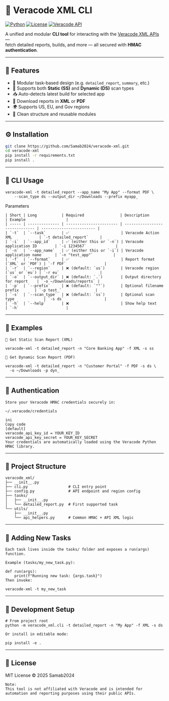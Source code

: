 # 🧩 Veracode XML CLI

[![Python](https://img.shields.io/badge/python-3.8%2B-blue)](https://www.python.org/)
[![License](https://img.shields.io/badge/license-MIT-green)](LICENSE)
[![Veracode API](https://img.shields.io/badge/veracode-xml--api-orange)](https://docs.veracode.com/r/c_api_main)

A unified and modular **CLI tool** for interacting with the [Veracode XML APIs](https://docs.veracode.com/r/c_api_main) —  
fetch detailed reports, builds, and more — all secured with **HMAC authentication**.

---

## 🚀 Features
- 🧱 Modular task-based design (e.g. `detailed_report`, `summary`, etc.)
- 🔄 Supports both **Static (SS)** and **Dynamic (DS)** scan types
- 📥 Auto-detects latest build for selected app
- 📂 Download reports in **XML** or **PDF**
- 🌍 Supports US, EU, and Gov regions
- 🧩 Clean structure and reusable modules

---

## ⚙️ Installation

```bash
git clone https://github.com/Samab2024/veracode-xml.git
cd veracode-xml
pip install -r requirements.txt
pip install .
```

---

## 🧠 CLI Usage
```
veracode-xml -t detailed_report --app_name "My App" --format PDF \
    --scan_type ds --output_dir ~/Downloads --prefix myapp_
```
Parameters
```
| Short | Long           | Required                | Description                    | Example                  |
| ----- | -------------- | ----------------------- | ------------------------------ | ------------------------ |
| `-t`  | `--task`       | ✅                       | Veracode Action XML            | `-t detailed_report`     |
| `-i`  | `--app_id`     | ✅ (either this or `-n`) | Veracode application ID        | `-i 1234567`             |
| `-n`  | `--app_name`   | ✅ (either this or `-i`) | Veracode application name      | `-n "test_app"`         |
| `-f`  | `--format`     | ✅                       | Report format (`XML` or `PDF`) | `-f PDF`                 |
| `-r`  | `--region`     | ❌ (default: `us`)       | Veracode region (`us` or `eu`) | `-r eu`                  |
| `-o`  | `--output_dir` | ❌ (default: `.`)        | Output directory for report    | `-o ~/Downloads/reports` |
| `-p`  | `--prefix`     | ❌ (default: `""`)       | Optional filename prefix       | `-p test_`               |
| `-s`  | `--scan_type`  | ❌ (default: `ss`)       | Optional scan type             | `-s ds`                  |
| `-h`  | `--help`       | ❌                       | Show help text                 | `-h`                     |
```

---

## 📘 Examples
```
🔹 Get Static Scan Report (XML)

veracode-xml -t detailed_report -n "Core Banking App" -f XML -s ss

🔸 Get Dynamic Scan Report (PDF)

veracode-xml -t detailed_report -n "Customer Portal" -f PDF -s ds \
  -o ~/Downloads -p dyn_
```

---

## 🔐 Authentication
```
Store your Veracode HMAC credentials securely in:

~/.veracode/credentials

ini
Copy code
[default]
veracode_api_key_id = YOUR_KEY_ID
veracode_api_key_secret = YOUR_KEY_SECRET
Your credentials are automatically loaded using the Veracode Python HMAC library.
```

---

## 🧱 Project Structure
```
veracode_xml/
├── __init__.py
├── cli.py                  # CLI entry point
├── config.py               # API endpoint and region config
├── tasks/
│   ├── __init__.py
│   └── detailed_report.py  # First supported task
└── utils/
    ├── __init__.py
    └── api_helpers.py      # Common HMAC + API XML logic
```

---

## 🧩 Adding New Tasks
```
Each task lives inside the tasks/ folder and exposes a run(args) function.

Example (tasks/my_new_task.py):

def run(args):
    print(f"Running new task: {args.task}")
Then invoke:

veracode-xml -t my_new_task
```

---

## 🧪 Development Setup
```
# From project root
python -m veracode_xml.cli -t detailed_report -n "My App" -f XML -s ds

Or install in editable mode:

pip install -e .
```

---

## 🪪 License

MIT License © 2025 Samab2024

```
Note:
This tool is not affiliated with Veracode and is intended for automation and reporting purposes using their public APIs.
